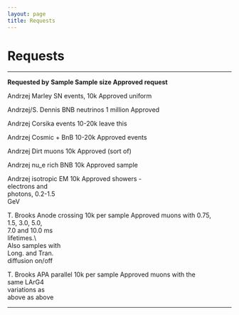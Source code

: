 ```yaml
---
layout: page
title: Requests
---
```




Requests
====================================

  ----------------- ----------------- ----------------- -----------------
  **Requested by**  **Sample          **Sample size**   **Approved**
                    request**                           

  Andrzej           Marley SN events, 10k               Approved
                    uniform                             

  Andrzej/S. Dennis BNB neutrinos     1 million         Approved

  Andrzej           Corsika events    10-20k            leave this

  Andrzej           Cosmic + BnB      10-20k            Approved
                    events                              

  Andrzej           Dirt muons        10k               Approved (sort
                                                        of)

  Andrzej           nu\_e rich BNB    10k               Approved
                    sample                              

  Andrzej           isotropic EM      10k               Approved
                    showers -                           
                    electrons and                       
                    photons, 0.2-1.5                    
                    GeV                                 

  T. Brooks         Anode crossing    10k per sample    Approved
                    muons with 0.75,                    
                    1.5, 3.0, 5.0,                      
                    7.0 and 10.0 ms                     
                    lifetimes.\                         
                    Also samples with                   
                    Long. and Tran.                     
                    diffusion on/off                    

  T. Brooks         APA parallel      10k per sample    Approved
                    muons with the                      
                    same LArG4                          
                    variations as                       
                    above as above                      
  ----------------- ----------------- ----------------- -----------------
